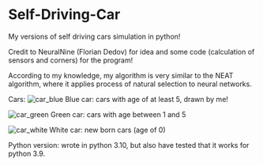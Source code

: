 # Self-Driving-Car
My versions of self driving cars simulation in python!

Credit to NeuralNine (Florian Dedov) for idea and some code (calculation of sensors and corners) for the program!

According to my knowledge, my algorithm is very similar to the NEAT algorithm, where it applies process of natural selection to neural networks.

Cars:
![car_blue](https://user-images.githubusercontent.com/88568778/172063486-cc6dc2e1-01c0-46ec-8744-0dcf109ce120.png)
Blue car: cars with age of at least 5, drawn by me!

![car_green](https://user-images.githubusercontent.com/88568778/172063488-6a20d589-a76b-423a-b5b8-1b50bc35c156.png)
Green car: cars with age between 1 and 5

![car_white](https://user-images.githubusercontent.com/88568778/172063489-27e71800-6324-464e-b402-f73daae0d3c2.png)
White car: new born cars (age of 0)



Python version: wrote in python 3.10, but also have tested that it works for python 3.9. 
